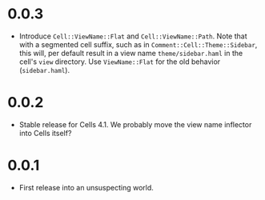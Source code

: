 # 0.0.3

* Introduce `Cell::ViewName::Flat` and `Cell::ViewName::Path`. Note that with a segmented cell suffix, such as in `Comment::Cell::Theme::Sidebar`, this will, per default result in a view name `theme/sidebar.haml` in the cell's `view` directory. Use `ViewName::Flat` for the old behavior (`sidebar.haml`).

# 0.0.2

* Stable release for Cells 4.1. We probably move the view name inflector into Cells itself?

# 0.0.1

* First release into an unsuspecting world.
